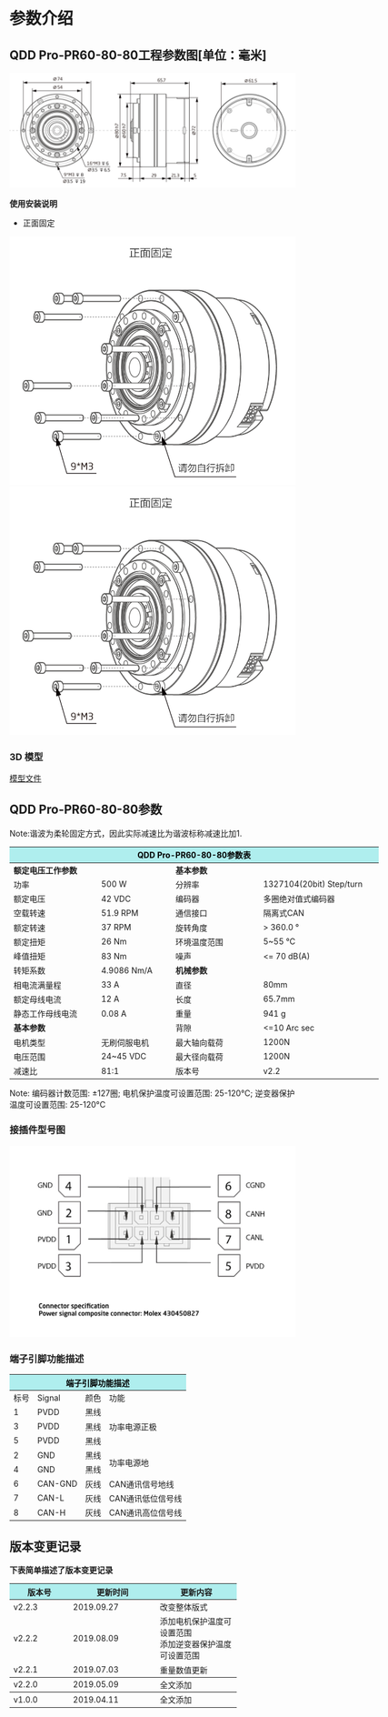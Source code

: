 # 参数介绍 
## QDD Pro-PR60-80-80工程参数图[单位：毫米]
![QDD Pro-PR60-81-80]( ../img/Qddpro_PR60_x_80_v2_2三视图.png ) 

**使用安装说明**

*   正面固定

![Qddpro_PR60_x_80_v2_2正面固定.png](../img/Qddpro_PR60_x_80_v2_2正面固定.png "fig:Qddpro_PR60_x_80_v2_2.png")![Qddpro_PR60_x_80_v2_2正面固定.png](../img/Qddpro_PR60_x_80_v2_2正面固定.png "fig:Qddpro_PR60_x_80_v2_2.png")  
### 3D 模型
[模型文件]( ../img/QDD_Pro-PR60-x-80_v2_2.step.zip )


## QDD Pro-PR60-80-80参数

Note:谐波为柔轮固定方式，因此实际减速比为谐波标称减速比加1.

<table style="width:650px"><thead><tr><th colspan="4" style="background: PaleTurquoise; color: black;">QDD Pro-PR60-80-80参数表</th></tr></thead><tbody><tr><td colspan="2"><b>额定电压工作参数</b></td><td colspan="2"><b>基本参数</b></td></tr><tr><td style="width:175px">功率</td><td style="width:135px">500 W</td><td style="width:130px">分辨率</td><td style="width:220px">1327104(20bit) Step/turn</td></tr><tr><td>额定电压</td><td>42 VDC</td><td>编码器</td><td>多圈绝对值式编码器</td></tr><tr><td>空载转速</td><td>51.9 RPM</td><td>通信接口</td><td>隔离式CAN</td></tr><tr><td>额定转速</td><td>37 RPM</td><td>旋转角度</td><td>> 360.0 °</td></tr><tr><td>额定扭矩</td><td>26 Nm</td><td>环境温度范围</td><td>5~55 °C</td></tr><td>峰值扭矩</td><td>83 Nm</td><td>噪声</td><td><= 70 dB(A)</td></tr><tr><td>转矩系数</td><td>4.9086 Nm/A</td><td colspan="2"><b>机械参数</b></td></tr><tr><td>相电流满量程</td><td>33 A</td><td style="width:175px">直径</td><td style="width:175px">80mm</td></tr><tr><td>额定母线电流</td><td>12 A</td><td>长度</td><td>65.7mm</td></tr><tr><td>静态工作母线电流</td><td>0.08 A</td><td>重量</td><td>941 g</td></tr> <tr><td colspan="2"><b>基本参数</b></td><td>背隙</td><td><=10 Arc sec</td></tr><tr><td>电机类型</td><td>无刷伺服电机</td><td>最大轴向载荷</td><td>1200N</td></tr><tr><td>电压范围</td><td>24~45 VDC</td><td>最大径向载荷</td><td>1200N</td></tr><tr><td>减速比</td><td>81:1</td><td>版本号</td><td>v2.2</td></tr></tbody></table>

 Note: 编码器计数范围: ±127圈; 电机保护温度可设置范围: 25-120°C; 逆变器保护温度可设置范围: 25-120°C

### 接插件型号图

<img src="../img/配线2-2.png" style="width:600px">

### 端子引脚功能描述

<table class="tableizer-table" style="width:390px">
 <thead><tr class="tableizer-firstrow"><th colspan="4" style="background: PaleTurquoise; color: black;">端子引脚功能描述</th></tr></thead><tbody><tr><td>标号</td><td>Signal</td><td>颜色</td><td>功能</td></tr><tr><td>1</td><td>PVDD</td><td>黑线</td><td rowspan="3">功率电源正极</td></tr><tr><td>3</td><td>PVDD</td><td>黑线</td></tr><tr><td>5</td><td>PVDD</td><td>黑线</td></tr><tr><td>2</td><td>GND</td><td>黑线</td> <td rowspan="2">功率电源地</td></tr><tr><td>4</td><td>GND</td><td>黑线</td></tr><tr><td>6</td><td>CAN-GND</td><td>灰线</td><td>CAN通讯信号地线</td></tr><tr><td>7</td><td>CAN-L</td><td>灰线</td><td>CAN通讯低位信号线</td></tr><tr><td>8</td><td>CAN-H</td><td>灰线</td><td>CAN通讯高位信号线</td></tr></tbody></table>
 </tbody></table>

## 版本变更记录
**下表简单描述了版本变更记录**

<table style="width:400px"><thead><tr style="background:PaleTurquoise"><th style="width:100px">版本号</th><th style="width:150px">更新时间</th><th style="width:150px">更新内容</th></tr></thead><tbody><tr><td>v2.2.3</td><td>2019.09.27</td><td>改变整体版式</td></tr><tr><td>v2.2.2</td><td>2019.08.09</td><td>添加电机保护温度可设置范围 <br>添加逆变器保护温度可设置范围 </td></tr><tr><td>v2.2.1</td><td>2019.07.03</td><td>重量数值更新</th></tr></thead><tbody><tr><td>v2.2.0</td><td>2019.05.09</td><td>全文添加</th></tr></thead><tbody><tr><td>v1.0.0</td><td>2019.04.11</td><td>全文添加</td></tbody></table>
